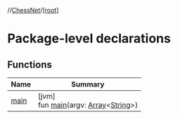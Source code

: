 //[ChessNet](../../index.md)/[[root]](index.md)

# Package-level declarations

## Functions

| Name | Summary |
|---|---|
| [main](main.md) | [jvm]<br>fun [main](main.md)(argv: [Array](https://kotlinlang.org/api/latest/jvm/stdlib/kotlin/-array/index.html)&lt;[String](https://kotlinlang.org/api/latest/jvm/stdlib/kotlin/-string/index.html)&gt;) |
